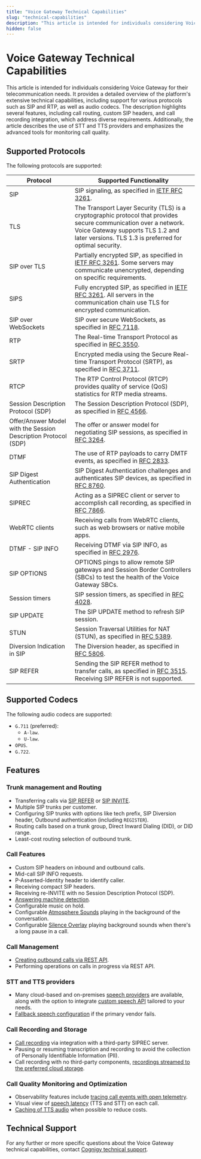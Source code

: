 ```yaml
---
title: "Voice Gateway Technical Capabilities"
slug: "technical-capabilities"
description: "This article is intended for individuals considering Voice Gateway for their telecommunication needs and outlines its technical capabilities."
hidden: false
---
```


# Voice Gateway Technical Capabilities

This article is intended for individuals considering Voice Gateway for their telecommunication needs. 
It provides a detailed overview of the platform's extensive technical capabilities, including support for various protocols such as SIP and RTP, as well as audio codecs. 
The description highlights several features, including call routing, custom SIP headers, and call recording integration,
which address diverse requirements.
Additionally, the article describes the use of STT and TTS providers and emphasizes the advanced tools for monitoring call quality.

## Supported Protocols

The following protocols are supported:

| Protocol                                                       | Supported Functionality                                                                                                                                                                                         |
|----------------------------------------------------------------|-----------------------------------------------------------------------------------------------------------------------------------------------------------------------------------------------------------------|
| SIP                                                            | SIP signaling, as specified in [IETF RFC 3261](https://datatracker.ietf.org/doc/html/rfc3261).                                                                                                                  |
| TLS                                                            | The Transport Layer Security (TLS) is a cryptographic protocol that provides secure communication over a network. Voice Gateway supports TLS 1.2 and later versions. TLS 1.3 is preferred for optimal security. |
| SIP over TLS                                                   | Partially encrypted SIP, as specified in [IETF RFC 3261](https://datatracker.ietf.org/doc/html/rfc3261). Some servers may communicate unencrypted, depending on specific requirements.                          |
| SIPS                                                           | Fully encrypted SIP, as specified in [IETF RFC 3261](https://datatracker.ietf.org/doc/html/rfc3261). All servers in the communication chain use TLS for encrypted communication.                                |
| SIP over WebSockets                                            | SIP over secure WebSockets, as specified in [RFC 7118](https://datatracker.ietf.org/doc/html/rfc7118).                                                                                                          |
| RTP                                                            | The Real-time Transport Protocol as specified in [RFC 3550](https://datatracker.ietf.org/doc/html/rfc3550).                                                                                                     |
| SRTP                                                           | Encrypted media using the Secure Real-time Transport Protocol (SRTP), as specified in [RFC 3711](https://datatracker.ietf.org/doc/html/rfc3711).                                                                |
| RTCP                                                           | The RTP Control Protocol (RTCP) provides quality of service (QoS) statistics for RTP media streams.                                                                                                             |
| Session Description Protocol (SDP)                             | The Session Description Protocol (SDP), as specified in [RFC 4566](https://datatracker.ietf.org/doc/html/rfc4566).                                                                                              |
| Offer/Answer Model with the Session Description Protocol (SDP) | The offer or answer model for negotiating SIP sessions, as specified in [RFC 3264](https://datatracker.ietf.org/doc/html/rfc3264).                                                                              |
| DTMF                                                           | The use of RTP payloads to carry DMTF events, as specified in [RFC 2833](https://datatracker.ietf.org/doc/html/rfc2833).                                                                                        |
| SIP Digest Authentication                                      | SIP Digest Authentication challenges and authenticates SIP devices, as specified in [RFC 8760](https://datatracker.ietf.org/doc/html/rfc8760).                                                                  |
| SIPREC                                                         | Acting as a SIPREC client or server to accomplish call recording, as specified in [RFC 7866](https://datatracker.ietf.org/doc/html/rfc7866).                                                                    |
| WebRTC clients                                                 | Receiving calls from WebRTC clients, such as web browsers or native mobile apps.                                                                                                                                |
| DTMF - SIP INFO                                                | Receiving DTMF via SIP INFO, as specified in [RFC 2976](https://www.rfc-editor.org/rfc/rfc2976).                                                                                                                |
| SIP OPTIONS                                                    | OPTIONS pings to allow remote SIP gateways and Session Border Controllers (SBCs) to test the health of the Voice Gateway SBCs.                                                                                  |
| Session timers                                                 | SIP session timers, as specified in [RFC 4028](https://datatracker.ietf.org/doc/html/rfc4028).                                                                                                                  |
| SIP UPDATE                                                     | The SIP UPDATE method to refresh SIP session.                                                                                                                                                                   |
| STUN                                                           | Session Traversal Utilities for NAT (STUN), as specified in [RFC 5389](https://datatracker.ietf.org/doc/html/rfc5389).                                                                                          |
| Diversion Indication in SIP                                    | The Diversion header, as specified in [RFC 5806](https://datatracker.ietf.org/doc/html/rfc5806).                                                                                                                |
| SIP REFER                                                      | Sending the SIP REFER method to transfer calls, as specified in [RFC 3515](https://datatracker.ietf.org/doc/html/rfc3515). Receiving SIP REFER is not supported.                                                                                             |

## Supported Codecs

The following audio codecs are supported:

- `G.711` (preferred):
    - `A-law`.
    - `U-law`.
- `OPUS`.
- `G.722`.

## Features

### Trunk management and Routing

- Transferring calls via [SIP REFER](https://datatracker.ietf.org/doc/html/rfc3515) or [SIP INVITE](https://datatracker.ietf.org/doc/html/rfc3261).
- Multiple SIP trunks per customer.
- Configuring SIP trunks with options like tech prefix, SIP Diversion header, Outbound authentication (including `REGISTER`).
- Routing calls based on a trunk group, Direct Inward Dialing (DID), or DID range.
- Least-cost routing selection of outbound trunk.

### Call Features 

- Custom SIP headers on inbound and outbound calls.
- Mid-call SIP INFO requests.
- P-Asserted-Identity header to identify caller.
- Receiving compact SIP headers.
- Receiving re-INVITE with no Session Description Protocol (SDP).
- [Answering machine detection](references/verbs/amd.md).
- Configurable music on hold.
- Configurable [Atmosphere Sounds](../ai/build/node-reference/voice/voice-gateway/parameter-details.md) playing in the background of the conversation.
- Configurable [Silence Overlay](../ai/build/node-reference/voice/voice-gateway/parameter-details.md) playing background sounds when there's a long pause in a call.

### Call Management

- [Creating outbound calls via REST API](../voice-gateway/creating-outbound-calls.md).
- Performing operations on calls in progress via REST API.

### STT and TTS providers

- Many cloud-based and on-premises [speech providers](../voice-gateway/references/tts-and-stt-vendors.md) are available, along with the option to integrate [custom speech API](webapp/speech-services.md#add-custom-speech-vendors) tailored to your needs.
- [Fallback speech configuration](../voice-gateway/webapp/applications.md#add-additional-tts-and-stt-vendor) if the primary vendor fails.

### Call Recording and Storage

- [Call recording](webapp/recent-calls.md#call-recordings) via integration with a third-party SIPREC server.
- Pausing or resuming transcription and recording to avoid the collection of Personally Identifiable Information (PII).
- Call recording with no third-party components, [recordings streamed to the preferred cloud storage](../voice-gateway/webapp/recent-calls.md#call-recordings).

### Call Quality Monitoring and Optimization

- Observability features include [tracing call events with open telemetry](webapp/recent-calls.md).
- Visual view of [speech latency](webapp/recent-calls.md#call-recordings) (TTS and STT) on each call.
- [Caching of TTS audio](webapp/accounts.md#tts-prompt-caching) when possible to reduce costs.

## Technical Support

For any further or more specific questions about the Voice Gateway technical capabilities, contact [Cognigy technical support](../help/get-help.md).